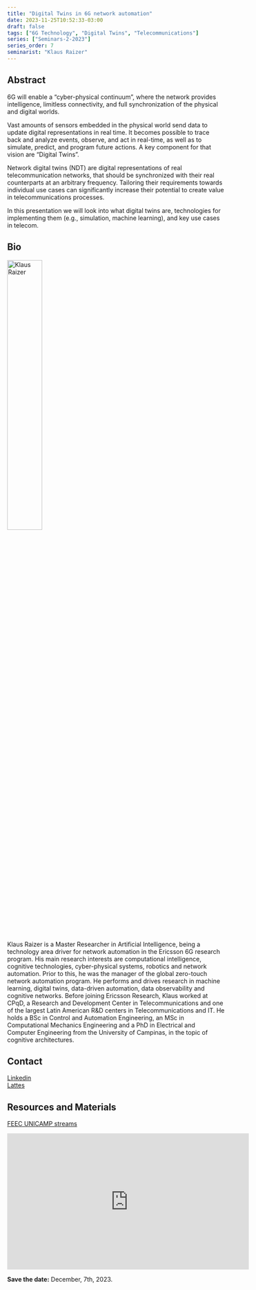```yaml
---
title: "Digital Twins in 6G network automation​"
date: 2023-11-25T10:52:33-03:00
draft: false
tags: ["6G Technology", "Digital Twins", "Telecommunications"]
series: ["Seminars-2-2023"]
series_order: 7
seminarist: "Klaus Raizer"
---
```


## Abstract
6G will enable a “cyber-physical continuum”, where the network provides intelligence, limitless connectivity, and full synchronization of the physical and digital worlds. 

Vast amounts of sensors embedded in the physical world send data to update digital representations in real time. It becomes possible to trace back and analyze events, observe, and act in real-time, as well as to simulate, predict, and program future actions. A key component for that vision are “Digital Twins”.​

Network digital twins (NDT) are digital representations of real telecommunication networks, that should be synchronized with their real counterparts at an arbitrary frequency. Tailoring their requirements towards individual use cases can significantly increase their potential to create value in telecommunications processes. ​

In this presentation we will look into what digital twins are, technologies for implementing them (e.g., simulation, machine learning), and key use cases in telecom.​

## Bio
<img alt="Klaus Raizer" src="/seminars/seminars-2-2023/7/klaus-raizer_cropped.png" style="width: 40%; height: 160x;">

Klaus Raizer is a Master Researcher in Artificial Intelligence, being a technology area driver for network automation in the Ericsson 6G research program. His main research interests are computational intelligence, cognitive technologies, cyber-physical systems, robotics and network automation. Prior to this, he was the manager of the global zero-touch network automation program. He performs and drives research in machine learning, digital twins, data-driven automation, data observability and cognitive networks. Before joining Ericsson Research, Klaus worked at CPqD, a Research and Development Center in Telecommunications and one of the largest Latin American R&D centers in Telecommunications and IT. He holds a BSc in Control and Automation Engineering, an MSc in Computational Mechanics Engineering and a PhD in Electrical and Computer Engineering from the University of Campinas, in the topic of cognitive architectures. 

## Contact
[Linkedin](https://www.linkedin.com/in/klausraizer/) \
[Lattes](lattes.cnpq.br/2428223050794729)

## Resources and Materials
[FEEC UNICAMP streams](https://www.youtube.com/@feec-unicamp/streams)


<iframe width="560" height="315" src="https://www.youtube.com/embed/Vnsd9jjNjiw" title="YouTube video player" frameborder="0" allow="accelerometer; autoplay; clipboard-write; encrypted-media; gyroscope; picture-in-picture; web-share" allowfullscreen></iframe>

**Save the date:** December, 7th, 2023.
